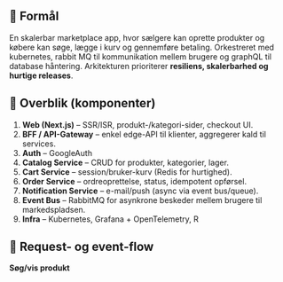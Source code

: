 

## 🎯 Formål
En skalerbar marketplace app, hvor sælgere kan oprette produkter og købere kan søge, lægge i kurv og gennemføre betaling. Orkestreret med kubernetes, rabbit MQ til kommunikation mellem brugere og graphQL til database håntering. 
Arkitekturen prioriterer **resiliens, skalerbarhed og hurtige releases**.

## 🧩 Overblik (komponenter)
1. **Web (Next.js)** – SSR/ISR, produkt-/kategori-sider, checkout UI.
2. **BFF / API-Gateway** – enkel edge-API til klienter, aggregerer kald til services.
3. **Auth** – GoogleAuth
4. **Catalog Service** – CRUD for produkter, kategorier, lager.
6. **Cart Service** – session/bruker-kurv (Redis for hurtighed).
7. **Order Service** – ordreoprettelse, status, idempotent opførsel.
10. **Notification Service** – e-mail/push (async via event bus/queue).
11. **Event Bus** – RabbitMQ for asynkrone beskeder mellem brugere til markedspladsen.
13. **Infra** – Kubernetes, Grafana + OpenTelemetry, R

## 🔁 Request- og event-flow
**Søg/vis produkt**

